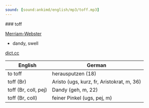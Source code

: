 ```yaml
---
sound: [sound:ankimd/english/mp3/toff.mp3]
---
```


\### toff

[Merriam-Webster](https://www.merriam-webster.com/dictionary/toff)

- dandy, swell

[dict.cc](https://www.dict.cc/toff)

| English        | German       |
| -------------- | ------------ |
| to toff | herausputzen (18) |
| toff (Br) | Aristo (ugs, kurz, fr, Aristokrat, m, 36) |
| toff (Br, coll, pej) | Dandy (geh, m, 22) |
| toff (Br, coll) | feiner Pinkel (ugs, pej, m) |
